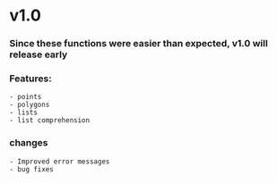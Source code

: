 # v1.0
### Since these functions were easier than expected, v1.0 will release early
### Features:
    - points
    - polygons
    - lists
    - list comprehension
### changes
    - Improved error messages
    - bug fixes